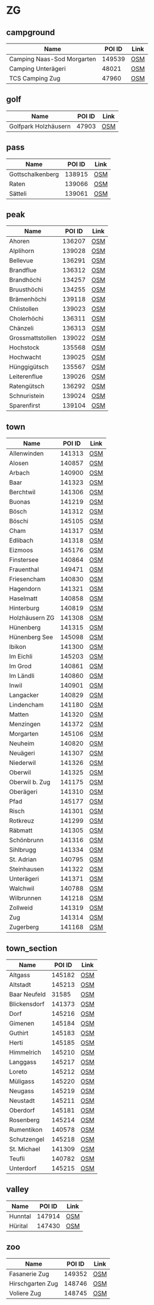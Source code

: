 # ZG

## campground

| Name | POI ID | Link |
| ----- | ----- | ---- |
| Camping Naas-Sod Morgarten | 149539 | [OSM](https://www.openstreetmap.org/?mlat=47.113087&mlon=8.62315&zoom=13) |
| Camping Unterägeri | 48021 | [OSM](https://www.openstreetmap.org/?mlat=47.127386&mlon=8.594283&zoom=13) |
| TCS Camping Zug | 47960 | [OSM](https://www.openstreetmap.org/?mlat=47.177387&mlon=8.4943&zoom=13) |
## golf

| Name | POI ID | Link |
| ----- | ----- | ---- |
| Golfpark Holzhäusern | 47903 | [OSM](https://www.openstreetmap.org/?mlat=47.15&mlon=8.444&zoom=13) |
## pass

| Name | POI ID | Link |
| ----- | ----- | ---- |
| Gottschalkenberg | 138915 | [OSM](https://www.openstreetmap.org/?mlat=47.15275187325604&mlon=8.64750897976751&zoom=13) |
| Raten | 139066 | [OSM](https://www.openstreetmap.org/?mlat=47.141831140442015&mlon=8.66370887928985&zoom=13) |
| Sätteli | 139061 | [OSM](https://www.openstreetmap.org/?mlat=47.14135155191932&mlon=8.538452862605432&zoom=13) |
## peak

| Name | POI ID | Link |
| ----- | ----- | ---- |
| Ahoren | 136207 | [OSM](https://www.openstreetmap.org/?mlat=47.13138569790042&mlon=8.659504835250319&zoom=13) |
| Alplihorn | 139028 | [OSM](https://www.openstreetmap.org/?mlat=47.08914240868844&mlon=8.572644099384181&zoom=13) |
| Bellevue | 136291 | [OSM](https://www.openstreetmap.org/?mlat=47.157444755305065&mlon=8.649071212039892&zoom=13) |
| Brandflue | 136312 | [OSM](https://www.openstreetmap.org/?mlat=47.10823701695323&mlon=8.560123674840264&zoom=13) |
| Brandhöchi | 134257 | [OSM](https://www.openstreetmap.org/?mlat=47.11383984785137&mlon=8.595841054818521&zoom=13) |
| Bruusthöchi | 134255 | [OSM](https://www.openstreetmap.org/?mlat=47.15346457164268&mlon=8.622340543057561&zoom=13) |
| Brämenhöchi | 139118 | [OSM](https://www.openstreetmap.org/?mlat=47.15969421637406&mlon=8.58190149596105&zoom=13) |
| Chlistollen | 139023 | [OSM](https://www.openstreetmap.org/?mlat=47.110303309694565&mlon=8.549405259504162&zoom=13) |
| Cholerhöchi | 136311 | [OSM](https://www.openstreetmap.org/?mlat=47.10750818212457&mlon=8.603085856478934&zoom=13) |
| Chänzeli | 136313 | [OSM](https://www.openstreetmap.org/?mlat=47.09362819526855&mlon=8.59792656603062&zoom=13) |
| Grossmattstollen | 139022 | [OSM](https://www.openstreetmap.org/?mlat=47.10524970027494&mlon=8.553586941242365&zoom=13) |
| Hochstock | 135568 | [OSM](https://www.openstreetmap.org/?mlat=47.14550219472801&mlon=8.541423673031911&zoom=13) |
| Hochwacht | 139025 | [OSM](https://www.openstreetmap.org/?mlat=47.147345167346515&mlon=8.54069409840357&zoom=13) |
| Hünggigütsch | 135567 | [OSM](https://www.openstreetmap.org/?mlat=47.13909324351178&mlon=8.53719147942495&zoom=13) |
| Leiterenflue | 139026 | [OSM](https://www.openstreetmap.org/?mlat=47.08891253757312&mlon=8.590943224445864&zoom=13) |
| Ratengütsch | 136292 | [OSM](https://www.openstreetmap.org/?mlat=47.13955822845961&mlon=8.668577629000696&zoom=13) |
| Schnuristein | 139024 | [OSM](https://www.openstreetmap.org/?mlat=47.12646144909823&mlon=8.514400770223997&zoom=13) |
| Sparenfirst | 139104 | [OSM](https://www.openstreetmap.org/?mlat=47.16053348389723&mlon=8.663496924618105&zoom=13) |
## town

| Name | POI ID | Link |
| ----- | ----- | ---- |
| Allenwinden | 141313 | [OSM](https://www.openstreetmap.org/?mlat=47.16629230462578&mlon=8.554494910978672&zoom=13) |
| Alosen | 140857 | [OSM](https://www.openstreetmap.org/?mlat=47.14122152766193&mlon=8.635227775691355&zoom=13) |
| Arbach | 140900 | [OSM](https://www.openstreetmap.org/?mlat=47.175973519597534&mlon=8.53039361019877&zoom=13) |
| Baar | 141323 | [OSM](https://www.openstreetmap.org/?mlat=47.19622936078794&mlon=8.525773118321618&zoom=13) |
| Berchtwil | 141306 | [OSM](https://www.openstreetmap.org/?mlat=47.14842781554123&mlon=8.421540451290605&zoom=13) |
| Buonas | 141219 | [OSM](https://www.openstreetmap.org/?mlat=47.14090592932162&mlon=8.455531018751728&zoom=13) |
| Bösch | 141312 | [OSM](https://www.openstreetmap.org/?mlat=47.1617109383387&mlon=8.436582580147922&zoom=13) |
| Böschi | 145105 | [OSM](https://www.openstreetmap.org/?mlat=47.12436200492279&mlon=8.650341874741532&zoom=13) |
| Cham | 141317 | [OSM](https://www.openstreetmap.org/?mlat=47.18365722922354&mlon=8.461771432651549&zoom=13) |
| Edlibach | 141318 | [OSM](https://www.openstreetmap.org/?mlat=47.181384026492566&mlon=8.572357719557097&zoom=13) |
| Eizmoos | 145176 | [OSM](https://www.openstreetmap.org/?mlat=47.19554076980202&mlon=8.456861953418237&zoom=13) |
| Finstersee | 140864 | [OSM](https://www.openstreetmap.org/?mlat=47.16750094569459&mlon=8.628579085513765&zoom=13) |
| Frauenthal | 149471 | [OSM](https://www.openstreetmap.org/?mlat=47.21457&mlon=8.424094&zoom=13) |
| Friesencham | 140830 | [OSM](https://www.openstreetmap.org/?mlat=47.19755123256439&mlon=8.448943726927407&zoom=13) |
| Hagendorn | 141321 | [OSM](https://www.openstreetmap.org/?mlat=47.20333518240986&mlon=8.433454278495212&zoom=13) |
| Haselmatt | 140858 | [OSM](https://www.openstreetmap.org/?mlat=47.10996713751963&mlon=8.642854795971216&zoom=13) |
| Hinterburg | 140819 | [OSM](https://www.openstreetmap.org/?mlat=47.19683360152094&mlon=8.570689691820233&zoom=13) |
| Holzhäusern ZG | 141308 | [OSM](https://www.openstreetmap.org/?mlat=47.15186062095533&mlon=8.44033428122833&zoom=13) |
| Hünenberg | 141315 | [OSM](https://www.openstreetmap.org/?mlat=47.17673712435399&mlon=8.426146456188068&zoom=13) |
| Hünenberg See | 145098 | [OSM](https://www.openstreetmap.org/?mlat=47.17261447785382&mlon=8.447622782369672&zoom=13) |
| Ibikon | 141300 | [OSM](https://www.openstreetmap.org/?mlat=47.13217030776919&mlon=8.435984613055028&zoom=13) |
| Im Eichli | 145203 | [OSM](https://www.openstreetmap.org/?mlat=47.13407392179931&mlon=8.630781162816625&zoom=13) |
| Im Grod | 140861 | [OSM](https://www.openstreetmap.org/?mlat=47.135261013890805&mlon=8.63158172606638&zoom=13) |
| Im Ländli | 140860 | [OSM](https://www.openstreetmap.org/?mlat=47.12931582278546&mlon=8.631174914512037&zoom=13) |
| Inwil | 140901 | [OSM](https://www.openstreetmap.org/?mlat=47.18243963717754&mlon=8.532522072361116&zoom=13) |
| Langacker | 140829 | [OSM](https://www.openstreetmap.org/?mlat=47.19771415645981&mlon=8.454195942838144&zoom=13) |
| Lindencham | 141180 | [OSM](https://www.openstreetmap.org/?mlat=47.19306166769359&mlon=8.444584665921724&zoom=13) |
| Matten | 141320 | [OSM](https://www.openstreetmap.org/?mlat=47.19523716313699&mlon=8.411110182060606&zoom=13) |
| Menzingen | 141372 | [OSM](https://www.openstreetmap.org/?mlat=47.177701238824994&mlon=8.592932837897457&zoom=13) |
| Morgarten | 145106 | [OSM](https://www.openstreetmap.org/?mlat=47.10260713587714&mlon=8.639784954929645&zoom=13) |
| Neuheim | 140820 | [OSM](https://www.openstreetmap.org/?mlat=47.20388126472641&mlon=8.577845868467243&zoom=13) |
| Neuägeri | 141307 | [OSM](https://www.openstreetmap.org/?mlat=47.151145231196075&mlon=8.563386886823206&zoom=13) |
| Niederwil | 141326 | [OSM](https://www.openstreetmap.org/?mlat=47.21301808330863&mlon=8.451272754724272&zoom=13) |
| Oberwil | 141325 | [OSM](https://www.openstreetmap.org/?mlat=47.20992029577674&mlon=8.458830533496034&zoom=13) |
| Oberwil b. Zug | 141175 | [OSM](https://www.openstreetmap.org/?mlat=47.14634885310787&mlon=8.509114615419534&zoom=13) |
| Oberägeri | 141310 | [OSM](https://www.openstreetmap.org/?mlat=47.13724582527333&mlon=8.611695234758876&zoom=13) |
| Pfad | 145177 | [OSM](https://www.openstreetmap.org/?mlat=47.19988709388187&mlon=8.454681653041412&zoom=13) |
| Risch | 141301 | [OSM](https://www.openstreetmap.org/?mlat=47.12640604946982&mlon=8.462888722202205&zoom=13) |
| Rotkreuz | 141299 | [OSM](https://www.openstreetmap.org/?mlat=47.14282341170048&mlon=8.431562751582765&zoom=13) |
| Räbmatt | 141305 | [OSM](https://www.openstreetmap.org/?mlat=47.13743866960482&mlon=8.506725506537933&zoom=13) |
| Schönbrunn | 141316 | [OSM](https://www.openstreetmap.org/?mlat=47.17653454825965&mlon=8.565054839299759&zoom=13) |
| Sihlbrugg | 141334 | [OSM](https://www.openstreetmap.org/?mlat=47.217523782408094&mlon=8.57822253777659&zoom=13) |
| St. Adrian | 140795 | [OSM](https://www.openstreetmap.org/?mlat=47.09152105977544&mlon=8.522147224979038&zoom=13) |
| Steinhausen | 141322 | [OSM](https://www.openstreetmap.org/?mlat=47.19545001799805&mlon=8.484919337118827&zoom=13) |
| Unterägeri | 141371 | [OSM](https://www.openstreetmap.org/?mlat=47.135904551928114&mlon=8.581061206916315&zoom=13) |
| Walchwil | 140788 | [OSM](https://www.openstreetmap.org/?mlat=47.102140610805876&mlon=8.515165266240398&zoom=13) |
| Wilbrunnen | 141218 | [OSM](https://www.openstreetmap.org/?mlat=47.12206670155034&mlon=8.591743887508137&zoom=13) |
| Zollweid | 141319 | [OSM](https://www.openstreetmap.org/?mlat=47.185799033926116&mlon=8.401553566018102&zoom=13) |
| Zug | 141314 | [OSM](https://www.openstreetmap.org/?mlat=47.1728934256993&mlon=8.512658496140263&zoom=13) |
| Zugerberg | 141168 | [OSM](https://www.openstreetmap.org/?mlat=47.143779181149526&mlon=8.534559982646659&zoom=13) |
## town_section

| Name | POI ID | Link |
| ----- | ----- | ---- |
| Altgass | 145182 | [OSM](https://www.openstreetmap.org/?mlat=47.192176815494605&mlon=8.516507814519066&zoom=13) |
| Altstadt | 145213 | [OSM](https://www.openstreetmap.org/?mlat=47.16588483923423&mlon=8.515909710461091&zoom=13) |
| Baar Neufeld | 31585 | [OSM](https://www.openstreetmap.org/?mlat=47.1877&mlon=8.5181&zoom=13) |
| Blickensdorf | 141373 | [OSM](https://www.openstreetmap.org/?mlat=47.20202700828474&mlon=8.515352458825426&zoom=13) |
| Dorf | 145216 | [OSM](https://www.openstreetmap.org/?mlat=47.19284852722054&mlon=8.527049914627172&zoom=13) |
| Gimenen | 145184 | [OSM](https://www.openstreetmap.org/?mlat=47.152299196533846&mlon=8.519366771953047&zoom=13) |
| Guthirt | 145183 | [OSM](https://www.openstreetmap.org/?mlat=47.17926581655706&mlon=8.520574060968316&zoom=13) |
| Herti | 145185 | [OSM](https://www.openstreetmap.org/?mlat=47.17847302140086&mlon=8.507855246724862&zoom=13) |
| Himmelrich | 145210 | [OSM](https://www.openstreetmap.org/?mlat=47.19173206702311&mlon=8.537094801786289&zoom=13) |
| Langgass | 145217 | [OSM](https://www.openstreetmap.org/?mlat=47.19607368321555&mlon=8.535155291476862&zoom=13) |
| Loreto | 145212 | [OSM](https://www.openstreetmap.org/?mlat=47.1710759114641&mlon=8.521725363013216&zoom=13) |
| Müligass | 145220 | [OSM](https://www.openstreetmap.org/?mlat=47.20099214445721&mlon=8.523615029256476&zoom=13) |
| Neugass | 145219 | [OSM](https://www.openstreetmap.org/?mlat=47.19746146062422&mlon=8.520964927982659&zoom=13) |
| Neustadt | 145211 | [OSM](https://www.openstreetmap.org/?mlat=47.17217816836173&mlon=8.51384138265758&zoom=13) |
| Oberdorf | 145181 | [OSM](https://www.openstreetmap.org/?mlat=47.196577157145896&mlon=8.52950084344234&zoom=13) |
| Rosenberg | 145214 | [OSM](https://www.openstreetmap.org/?mlat=47.16734650831311&mlon=8.525175330006244&zoom=13) |
| Rumentikon | 140578 | [OSM](https://www.openstreetmap.org/?mlat=47.20653921754797&mlon=8.434728733942071&zoom=13) |
| Schutzengel | 145218 | [OSM](https://www.openstreetmap.org/?mlat=47.19939849679738&mlon=8.535095347331884&zoom=13) |
| St. Michael | 141309 | [OSM](https://www.openstreetmap.org/?mlat=47.1598128090822&mlon=8.517270941445723&zoom=13) |
| Teufli | 140782 | [OSM](https://www.openstreetmap.org/?mlat=47.10238651031349&mlon=8.640194895339501&zoom=13) |
| Unterdorf | 145215 | [OSM](https://www.openstreetmap.org/?mlat=47.19174557734255&mlon=8.520870890372594&zoom=13) |
## valley

| Name | POI ID | Link |
| ----- | ----- | ---- |
| Hunntal | 147914 | [OSM](https://www.openstreetmap.org/?mlat=47.14514880269781&mlon=8.655610010145011&zoom=13) |
| Hürital | 147430 | [OSM](https://www.openstreetmap.org/?mlat=47.097837699054324&mlon=8.59033340171513&zoom=13) |
## zoo

| Name | POI ID | Link |
| ----- | ----- | ---- |
| Fasanerie Zug | 149352 | [OSM](https://www.openstreetmap.org/?mlat=47.166940538786925&mlon=8.514224180438083&zoom=13) |
| Hirschgarten Zug | 148746 | [OSM](https://www.openstreetmap.org/?mlat=47.171280025811136&mlon=8.511844593405955&zoom=13) |
| Voliere Zug | 148745 | [OSM](https://www.openstreetmap.org/?mlat=47.1674961364781&mlon=8.514744556115456&zoom=13) |
